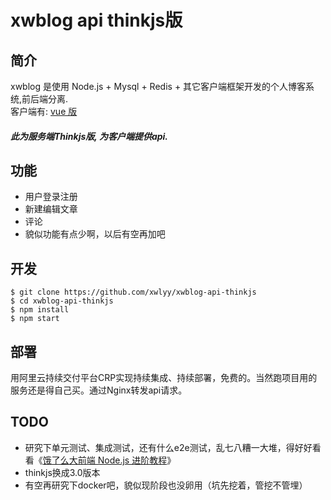 # xwblog api thinkjs版

## 简介
xwblog 是使用 Node.js + Mysql + Redis + 其它客户端框架开发的个人博客系统,前后端分离.    
客户端有: [vue 版](https://github.com/xwlyy/xwblog-home-vue)    
##### 此为服务端Thinkjs版, 为客户端提供api.

## 功能
- 用户登录注册
- 新建编辑文章
- 评论
- 貌似功能有点少啊，以后有空再加吧

## 开发
```
$ git clone https://github.com/xwlyy/xwblog-api-thinkjs
$ cd xwblog-api-thinkjs
$ npm install
$ npm start
```

## 部署
用阿里云持续交付平台CRP实现持续集成、持续部署，免费的。当然跑项目用的服务还是得自己买。通过Nginx转发api请求。

## TODO
- 研究下单元测试、集成测试，还有什么e2e测试，乱七八糟一大堆，得好好看看《[饿了么大前端 Node.js 进阶教程](https://github.com/ElemeFE/node-interview)》
- thinkjs换成3.0版本
- 有空再研究下docker吧，貌似现阶段也没卵用（坑先挖着，管挖不管埋）
